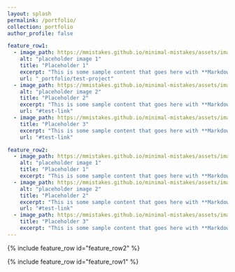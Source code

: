 ```yaml
---
layout: splash
permalink: /portfolio/
collection: portfolio
author_profile: false

feature_row1:
  - image_path: https://mmistakes.github.io/minimal-mistakes/assets/images/unsplash-gallery-image-1-th.jpg
    alt: "placeholder image 1"
    title: "Placeholder 1"
    excerpt: "This is some sample content that goes here with **Markdown** formatting."
    url: "_portfolio/test-project"
  - image_path: https://mmistakes.github.io/minimal-mistakes/assets/images/unsplash-gallery-image-3-th.jpg
    alt: "placeholder image 2"
    title: "Placeholder 2"
    excerpt: "This is some sample content that goes here with **Markdown** formatting."
    url: "#test-link"
  - image_path: https://mmistakes.github.io/minimal-mistakes/assets/images/unsplash-gallery-image-1-th.jpg
    title: "Placeholder 3"
    excerpt: "This is some sample content that goes here with **Markdown** formatting."
    url: "#test-link"

feature_row2:
  - image_path: https://mmistakes.github.io/minimal-mistakes/assets/images/unsplash-gallery-image-1-th.jpg
    alt: "placeholder image 1"
    title: "Placeholder 1"
    excerpt: "This is some sample content that goes here with **Markdown** formatting."
  - image_path: https://mmistakes.github.io/minimal-mistakes/assets/images/unsplash-gallery-image-3-th.jpg
    alt: "placeholder image 2"
    title: "Placeholder 2"
    excerpt: "This is some sample content that goes here with **Markdown** formatting."
    url: "#test-link"
  - image_path: https://mmistakes.github.io/minimal-mistakes/assets/images/unsplash-gallery-image-3-th.jpg
    title: "Placeholder 3"
    excerpt: "This is some sample content that goes here with **Markdown** formatting."
---
```


{% include feature_row id="feature_row2" %}

{% include feature_row id="feature_row1" %}